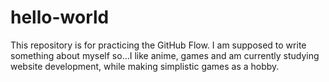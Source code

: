 # hello-world
This repository is for practicing the GitHub Flow.
I am supposed to write something about myself so...I like anime, games and am currently studying website development, while making simplistic games as a hobby.
